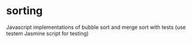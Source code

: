 # sorting
Javascript implementations of bubble sort and merge sort with tests (use testem Jasmine script for testing)
